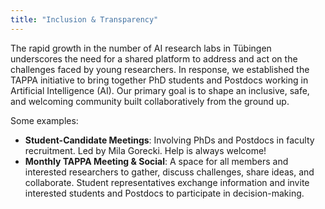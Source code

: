 ```yaml
---
title: "Inclusion & Transparency"
---
```

The rapid growth in the number of AI research labs in Tübingen underscores the need for a shared platform to address and act on the challenges faced by young researchers. In response, we established the TAPPA initiative to bring together PhD students and Postdocs working in Artificial Intelligence (AI). Our primary goal is to shape an inclusive, safe, and welcoming community built collaboratively from the ground up.

Some examples:
- **Student-Candidate Meetings**: Involving PhDs and Postdocs in faculty recruitment. Led by Mila Gorecki. Help is always welcome!
- **Monthly TAPPA Meeting & Social**: A space for all members and interested researchers to gather, discuss challenges, share ideas, and collaborate. Student representatives exchange information and invite interested students and Postdocs to participate in decision-making.
